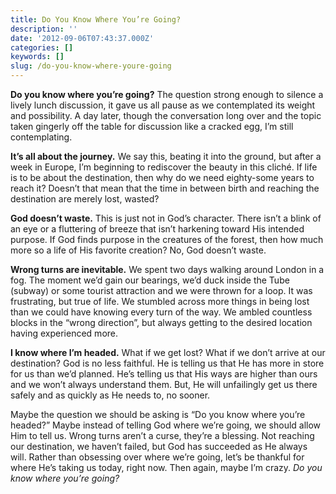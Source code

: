```yaml
---
title: Do You Know Where You’re Going?
description: ''
date: '2012-09-06T07:43:37.000Z'
categories: []
keywords: []
slug: /do-you-know-where-youre-going
---
```


**Do you know where you’re going?** The question strong enough to silence a lively lunch discussion, it gave us all pause as we contemplated its weight and possibility. A day later, though the conversation long over and the topic taken gingerly off the table for discussion like a cracked egg, I’m still contemplating.

**It’s all about the journey.** We say this, beating it into the ground, but after a week in Europe, I’m beginning to rediscover the beauty in this cliché. If life is to be about the destination, then why do we need eighty-some years to reach it? Doesn’t that mean that the time in between birth and reaching the destination are merely lost, wasted?

**God doesn’t waste.** This is just not in God’s character. There isn’t a blink of an eye or a fluttering of breeze that isn’t harkening toward His intended purpose. If God finds purpose in the creatures of the forest, then how much more so a life of His favorite creation? No, God doesn’t waste.

**Wrong turns are inevitable.** We spent two days walking around London in a fog. The moment we’d gain our bearings, we’d duck inside the Tube (subway) or some tourist attraction and we were thrown for a loop. It was frustrating, but true of life. We stumbled across more things in being lost than we could have knowing every turn of the way. We ambled countless blocks in the “wrong direction”, but always getting to the desired location having experienced more.

**I know where I’m headed.** What if we get lost? What if we don’t arrive at our destination? God is no less faithful. He is telling us that He has more in store for us than we’d planned. He’s telling us that His ways are higher than ours and we won’t always understand them. But, He will unfailingly get us there safely and as quickly as He needs to, no sooner.

Maybe the question we should be asking is “Do you know where you’re headed?” Maybe instead of telling God where we’re going, we should allow Him to tell us. Wrong turns aren’t a curse, they’re a blessing. Not reaching our destination, we haven’t failed, but God has succeeded as He always will. Rather than obsessing over where we’re going, let’s be thankful for where He’s taking us today, right now. Then again, maybe I’m crazy. _Do you know where you’re going?_